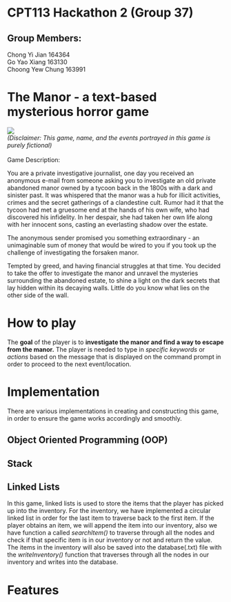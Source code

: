 # CPT113 Hackathon 2 (Group 37)
## Group Members: 
Chong Yi Jian 164364 <br>
Go Yao Xiang 163130 <br>
Choong Yew Chung 163991 <br>

# The Manor - a text-based mysterious horror game
![](../main/images/title.png) <br>
_(Disclaimer: This game, name, and the events portrayed in this game is purely fictional)_ <br>
<br>
Game Description: <br>

You are a private investigative journalist, one day you received an anonymous e-mail from someone asking you to investigate an old private abandoned manor owned by a tycoon back in the 1800s with a dark and sinister past. It was whispered that the manor was a hub for illicit activities, crimes and the secret gatherings of a clandestine cult. Rumor had it that the tycoon had met a gruesome end at the hands of his own wife, who had discovered his infidelity. In her despair, she had taken her own life along with her innocent sons, casting an everlasting shadow over the estate. <br>

The anonymous sender promised you something extraordinary - an unimaginable sum of money that would be wired to you if you took up the challenge of investigating the forsaken manor.<br>

Tempted by greed, and having financial struggles at that time. You decided to take the offer to investigate the manor and unravel the mysteries surrounding the abandoned estate, to shine a light on the dark secrets that lay hidden within its decaying walls. Little do you know what lies on the other side of the wall.

# How to play 
The **goal** of the player is to **investigate the manor and find a way to escape from the manor.** The player is needed to type in _specific keywords_ or _actions_ based on the message that is displayed on the command prompt in order to proceed to the next event/location. 

# Implementation
There are various implementations in creating and constructing this game, in order to ensure the game works accordingly and smoothly.

## Object Oriented Programming (OOP)

## Stack
## Linked Lists
In this game, linked lists is used to store the items that the player has picked up into the inventory. For the inventory, we have implemented a circular linked list in order for the last item to traverse back to the first item. If the player obtains an item, we will append the item into our inventory, also we have function a called _searchItem()_ to traverse through all the nodes and check if that specific item is in our inventory or not and return the value. The items in the inventory will also be saved into the database(.txt) file with the _writeInventory()_ function that traverses through all the nodes in our inventory and writes into the database.

# Features


